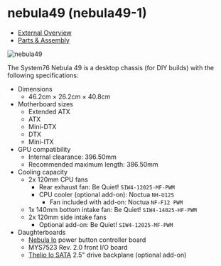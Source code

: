 # nebula49 (nebula49-1)

- [External Overview](./external-overview.md)
- [Parts & Assembly](./assembly.md)

![nebula49](./img/nebula49-1.webp)

The System76 Nebula 49 is a desktop chassis (for DIY builds) with the following specifications:

- Dimensions
    - 46.2cm × 26.2cm × 40.8cm
- Motherboard sizes
    - Extended ATX
    - ATX
    - Mini-DTX
    - DTX
    - Mini-ITX
- GPU compatibility
    - Internal clearance: 396.50mm
    - Recommended maximum length: 386.50mm
- Cooling capacity
    - 2x 120mm CPU fans
        - Rear exhaust fan: Be Quiet! `SIW4-12025-MF-PWM`
        - CPU cooler (optional add-on): Noctua `NH-U12S`
            - Fan included with add-on: Noctua `NF-F12 PWM`
    - 1x 140mm bottom intake fan: Be Quiet! `SIW4-14025-HF-PWM`
    - 2x 120mm side intake fans
        - Optional add-on: Be Quiet! `SIW4-12025-MF-PWM`
- Daughterboards
    - [Nebula Io](https://github.com/system76/thelio-io-hardware/tree/thelio_io_2.3/pcb-nebula-io) power button controller board
    - MYS7523 Rev. 2.0 front I/O board
    - [Thelio Io SATA](https://github.com/system76/thelio-io-hardware/tree/thelio_io_2.3/pcb-thelio-io-sata) 2.5" drive backplane (optional add-on)